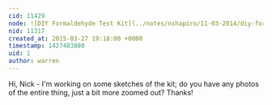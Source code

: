 ```yaml
---
cid: 11429
node: ![DIY Formaldehyde Test Kit](../notes/nshapiro/11-03-2014/diy-formaldehyde-test-kit)
nid: 11317
created_at: 2015-03-27 19:18:00 +0000
timestamp: 1427483880
uid: 1
author: warren
---
```


Hi, Nick - I'm working on some sketches of the kit; do you have any photos of the entire thing, just a bit more zoomed out? Thanks!